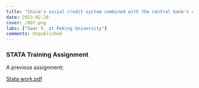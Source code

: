 ```yaml
---
title: "China's social credit system combined with the central bank's digital currency: The Practice of Control"
date: 2023-02-28
cover: /897.png
labs: ["Saar Y. at Peking University"]
comments: Unpublished
---
```



### STATA Training Assignment
A previous assignment;

[Stata work.pdf](https://cdn.discordapp.com/attachments/1068593243815677983/1080473831858241626/Stata_training.pdf)


